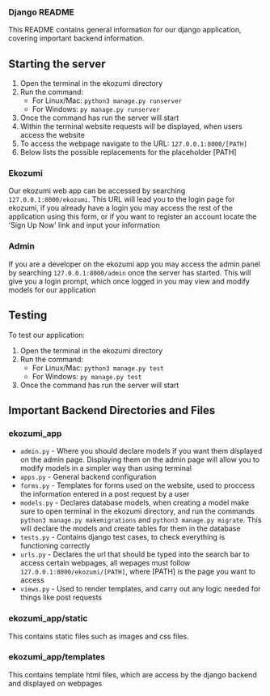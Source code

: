 ### Django README
This README contains general information for our django application, covering important backend information.


## Starting the server
1. Open the terminal in the ekozumi directory
2. Run the command:
    - For Linux/Mac: `python3 manage.py runserver`
    - For Windows: `py manage.py runserver`
3. Once the command has run the server will start
4. Within the terminal website requests will be displayed, when users access the website
5. To access the webpage navigate to the URL: `127.0.0.1:8000/[PATH]`
6. Below lists the possible replacements for the placeholder [PATH]

### Ekozumi
Our ekozumi web app can be accessed by searching `127.0.0.1:8000/ekozumi`. This URL will lead you to the login page for ekozumi, if you already have a login you may access the rest of the application using this form, or if you want to register an account locate the 'Sign Up Now' link and input your information

### Admin
If you are a developer on the ekozumi app you may access the admin panel by searching `127.0.0.1:8000/admin` once the server has started.
This will give you a login prompt, which once logged in you may view and modify models for our application

## Testing

To test our application:

1. Open the terminal in the ekozumi directory
2. Run the command:
    - For Linux/Mac: `python3 manage.py test`
    - For Windows: `py manage.py test`
3. Once the command has run the server will start


## Important Backend Directories and Files

### ekozumi_app

- `admin.py` - Where you should declare models if you want them displayed on the admin page. Displaying them on the admin page will allow you to modify models in a simpler way than using terminal
- `apps.py` - General backend configuration
- `forms.py` - Templates for forms used on the website, used to proccess the information entered in a post request by a user
- `models.py` - Declares database models, when creating a model make sure to open terminal in the ekozumi directory, and run the commands `python3 manage.py makemigrations` and `python3 manage.py migrate`. This will declare the models and create tables for them in the database
- `tests.py` - Contains django test cases, to check everything is functioning correctly
- `urls.py` - Declares the url that should be typed into the search bar to access certain webpages, all wepages must follow `127.0.0.1:8000/ekozumi/[PATH]`, where [PATH] is the page you want to access
- `views.py` - Used to render templates, and carry out any logic needed for things like post requests


### ekozumi_app/static
This contains static files such as images and css files.

### ekozumi_app/templates
This contains template html files, which are access by the django backend and displayed on webpages

